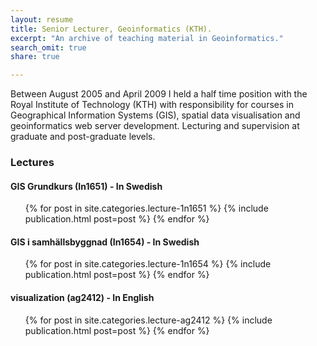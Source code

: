 ```yaml
---
layout: resume
title: Senior Lecturer, Geoinformatics (KTH).
excerpt: "An archive of teaching material in Geoinformatics."
search_omit: true
share: true

---
```

Between August 2005 and April 2009 I held a half time position with the Royal Institute of Technology (KTH) with responsibility for courses in Geographical Information Systems (GIS), spatial data visualisation and geoinformatics web server development. Lecturing and supervision at graduate and post-graduate levels.

### Lectures

#### GIS Grundkurs (In1651) - In Swedish

<ul class="post-list">
{% for post in site.categories.lecture-1n1651 %}
    {% include publication.html post=post %}
{% endfor %}  
</ul>

#### GIS i samhällsbyggnad (In1654) - In Swedish

<ul class="post-list">
{% for post in site.categories.lecture-1n1654 %}
    {% include publication.html post=post %}
{% endfor %}  
</ul>

#### visualization (ag2412) - In English

<ul class="post-list">
{% for post in site.categories.lecture-ag2412 %}
    {% include publication.html post=post %}
{% endfor %}  
</ul>
